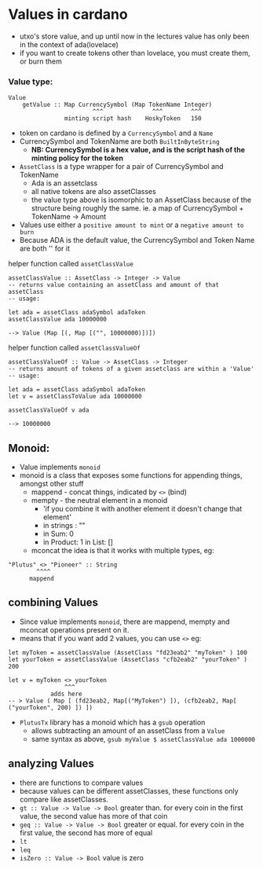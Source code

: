 # Values in cardano

- utxo's store value, and up until now in the lectures value has only been in the context of ada(lovelace)
- if you want to create tokens other than lovelace, you must create them, or burn them 


### Value type:
```
Value 
    getValue :: Map CurrencySymbol (Map TokenName Integer)
                        ^^^              ^^^        ^^^
                minting script hash    HoskyToken   150
```
- token on cardano is defined by a `CurrencySymbol` and a `Name`
- CurrencySymbol and TokenName are both `BuiltInByteString`
    - <b>NB: CurrencySymbol is a hex value, and is the script hash of the minting policy for the token</b>
- `AssetClass` is a type wrapper for a pair of CurrencySymbol and TokenName
    - Ada is an assetclass
    - all native tokens are also assetClasses
    - the value type above is isomorphic to an AssetClass because of the structure being roughly the same. ie. a map of CurrencySymbol + TokenName -> Amount
- Values use either a `positive amount to mint` or a `negative amount to burn`
- Because ADA is the default value, the CurrencySymbol and Token Name are both '' for it

helper function called `assetClassValue`
```
assetClassValue :: AssetClass -> Integer -> Value
-- returns value containing an assetClass and amount of that assetClass
-- usage:

let ada = assetClass adaSymbol adaToken
assetClassValue ada 10000000

--> Value (Map [(, Map [("", 10000000)])])
```

helper function called `assetClassValueOf`
```
assetClassValueOf :: Value -> AssetClass -> Integer
-- returns amount of tokens of a given assetclass are within a 'Value'
-- usage:

let ada = assetClass adaSymbol adaToken
let v = assetClassToValue ada 10000000

assetClassValueOf v ada

--> 10000000
```

## Monoid:
- Value implements `monoid` 
- monoid is a class that exposes some functions for appending things, amongst other stuff
    - mappend - concat things, indicated by `<>` (bind)
    - mempty - the neutral element in a monoid
        - 'if you combine it with another element it doesn't change that element'
        - in strings : ""
        - in Sum: 0
        - in Product: 1 
        in List: []
    - mconcat 
the idea is that it works with multiple types, eg:
```
"Plutus" <> "Pioneer" :: String
        ^^^^
      mappend
```

## combining Values

- Since value implements `monoid`, there are mappend, mempty and mconcat operations present on it.
- means that if you want add 2 values, you can use `<>`
eg:
```
let myToken = assetClassValue (AssetClass "fd23eab2" "myToken" ) 100
let yourToken = assetClassValue (AssetClass "cfb2eab2" "yourToken" ) 200

let v = myToken <> yourToken
                ^^^
            adds here
-- > Value ( Map [ (fd23eab2, Map[("MyToken") ]), (cfb2eab2, Map[ ("yourToken", 200) ]) ])
```
- `PlutusTx` library has a monoid which has a `gsub` operation
    - allows subtracting an amount of an assetClass from a `Value`
    - same syntax as above, `gsub myValue $ assetClassValue ada 1000000`

## analyzing Values

- there are functions to compare values
- because values can be different assetClasses, these functions only compare like assetClasses. 
- `gt :: Value -> Value -> Bool` greater than. for every coin in the first value, the second value has more of that coin
- `geq :: Value -> Value -> Bool` greater or equal. for every coin in the first value, the second has more of equal 
- `lt`
- `leq`
- `isZero :: Value -> Bool` value is zero    

